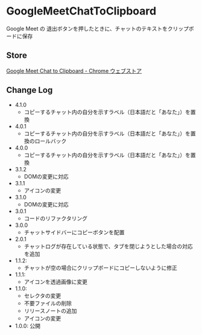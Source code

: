 # GoogleMeetChatToClipboard

Google Meet の 退出ボタンを押したときに、チャットのテキストをクリップボードに保存

## Store

[Google Meet Chat to Clipboard - Chrome ウェブストア](https://chrome.google.com/webstore/detail/google-meet-chat-to-clipb/djoaekihkgkgcgckfjakaekoiplcpoec)

## Change Log

- 4.1.0
  * コピーするチャット内の自分を示すラベル（日本語だと「あなた」）を置換
- 4.0.1
  * コピーするチャット内の自分を示すラベル（日本語だと「あなた」）を置換のロールバック
- 4.0.0
  * コピーするチャット内の自分を示すラベル（日本語だと「あなた」）を置換
- 3.1.2
  * DOMの変更に対応
- 3.1.1
  * アイコンの変更
- 3.1.0
  * DOMの変更に対応
- 3.0.1
  * コードのリファクタリング
- 3.0.0
  * チャットサイドバーにコピーボタンを配置
- 2.0.1
  * チャットログが存在している状態で、タブを閉じようとした場合の対応を追加
- 1.1.2:
  * チャットが空の場合にクリップボードにコピーしないように修正
- 1.1.1:
  * アイコンを透過画像に変更
- 1.1.0: 
  * セレクタの変更
  * 不要ファイルの削除
  * リリースノートの追加
  * アイコンの変更
- 1.0.0: 公開